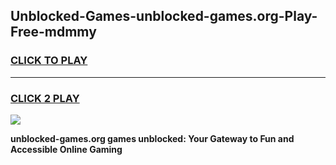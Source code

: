 
## Unblocked-Games-unblocked-games.org-Play-Free-mdmmy
<h3>
<a href="https://premium76.site?title=unblocked-games.org&ref=09A">CLICK TO PLAY</a></h3>
<hr>

<h3>
<a href="https://premium76.site?title=unblocked-games.org&ref=09A">CLICK 2 PLAY</a>
  
</h3>

<a href="https://premium76.site?title=unblocked-games.org&ref=09A"><img src="https://clearcache.store/games.png"></a>


**unblocked-games.org games unblocked: Your Gateway to Fun and Accessible Online Gaming**
